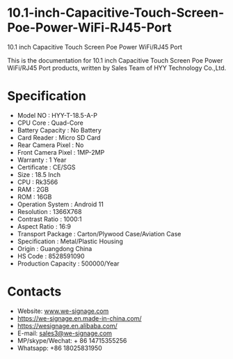 # 10.1-inch-Capacitive-Touch-Screen-Poe-Power-WiFi-RJ45-Port
10.1 inch Capacitive Touch Screen Poe Power WiFi/RJ45 Port

This is the documentation for 10.1 inch Capacitive Touch Screen Poe Power WiFi/RJ45 Port products, written by Sales Team of HYY Technology Co.,Ltd.

# Specification
- Model NO : HYY-T-18.5-A-P
- CPU Core : Quad-Core
- Battery Capacity : No Battery
- Card Reader : Micro SD Card
- Rear Camera Pixel : No
- Front Camera Pixel : 1MP-2MP
- Warranty : 1 Year
- Certificate : CE/SGS
- Size : 18.5 Inch
- CPU : Rk3566
- RAM : 2GB
- ROM : 16GB
- Operation System : Android 11
- Resolution : 1366X768
- Contrast Ratio : 1000:1
- Aspect Ratio : 16:9
- Transport Package : Carton/Plywood Case/Aviation Case
- Specification : Metal/Plastic Housing
- Origin : Guangdong China
- HS Code : 8528591090
- Production Capacity : 500000/Year

# Contacts
- Website: www.we-signage.com
- https://we-signage.en.made-in-china.com/
- https://wesignage.en.alibaba.com/
- E-mail: sales3@we-signage.com
- MP/skype/Wechat: + 86 14715355256
- Whatsapp: +86 18025831950
